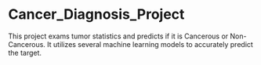 # Cancer_Diagnosis_Project

This project exams tumor statistics and predicts if it is Cancerous or Non-Cancerous. It utilizes several machine learning models to accurately predict the target. 
